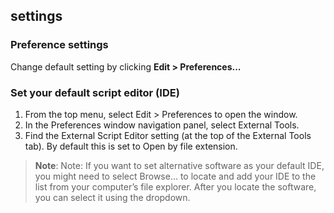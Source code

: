 ## settings



### Preference settings

Change default setting by clicking **Edit > Preferences...**

### Set your default script editor (IDE)

1. From the top menu, select Edit > Preferences to open the window.
2. In the Preferences window navigation panel, select External Tools.
3. Find the External Script Editor setting (at the top of the External Tools tab). By default this is set to Open by file extension.

> **Note**: Note: If you want to set alternative software as your default IDE, you might need to select Browse… to locate and add your IDE to the list from your computer’s file explorer. After you locate the software, you can select it using the dropdown.


